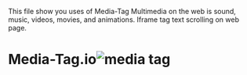 This file show you  uses of Media-Tag Multimedia on the web is sound, music, videos, movies, and animations. Iframe tag text scrolling on web page.

# Media-Tag.io![media tag](https://github.com/Radhika-Bhavar/Media-Tag.io/assets/134690119/7d5f60f2-75b8-4779-bca1-aa41fa82c2d5)
